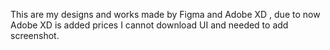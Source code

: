 This are my designs and works made by Figma and Adobe XD , due to now Adobe XD is added prices I cannot download UI and needed to add screenshot.
